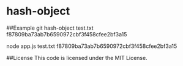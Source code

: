 # hash-object

##Example
git hash-object test.txt
f87809ba73ab7b6590972cbf3f458cfee2bf3a15

node app.js test.txt
f87809ba73ab7b6590972cbf3f458cfee2bf3a15

##License
This code is licensed under the MIT License.